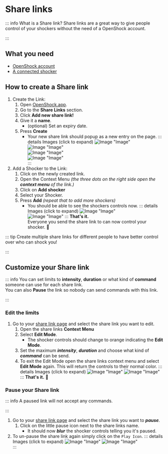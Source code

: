 # Share links

::: info What is a Share link?
Share links are a great way to give people control of your shockers without the need of a OpenShock account.  

:::
## What you need
- [OpenShock account](https://openshock.app/)
- [A connected shocker](./first-setup.md)

## How to create a Share link

1. Create the Link:
    1. Open [OpenShock.app](https://openshock.app/).
    2. Go to the **Share Links** section.  
    3. Click **Add new share link!**
    4. Give it a **name**.
        - (optional) Set an expiry date.
    5. Press **Create**
        - Your new share link should popup as a new entry on the page.
    ::: details Images (click to expand)
    ![Image "Image"](../../static/guides/how-to-sharelinks/findshocklinks.png)  
    ![Image "Image"](../../static/guides/how-to-sharelinks/addnewsharelink.png)  
    ![Image "Image"](../../static/guides/how-to-sharelinks/createshocklink.png)  
    ![Image "Image"](../../static/guides/how-to-sharelinks/sharelinkcreated.png)  
    :::
2. Add a Shocker to the Link:
    1. Click on the newly created link.
    2. Open the Context Menu *(the three dots on the right side open the **context menu** of the link.)*
    3. Click on **Add shocker**
    4. Select your Shocker.
    5. Press **Add** *(repeat that to add more shockers)*
        - You should be able to see the shockers controls now.
    ::: details Images (click to expand)
    ![Image "Image"](../../static/guides/how-to-sharelinks/addshockertosharelink.png)  
    ![Image "Image"](../../static/guides/how-to-sharelinks/addshockertosharelink2.png)
    :::
**That's it.**  
Everyone you send the share link to can now control your shocker. 🎉

::: tip
Create multiple share links for different people to have better control over who can shock you!

:::
## Customize your Share link

::: info
You can set limits to **intensity**, **duration** or what kind of **command** someone can use for each share link.  
You can also **Pause** the link so nobody can send commands with this link.  

:::
### Edit the limits  

1. Go to your [share link page](https://openshock.app/#/dashboard/shares/links) and select the share link you want to edit.
    1. Open the share links **Context Menu**
    2. Select **Edit Mode**.
        - The shocker controls should change to orange indicating the **Edit Mode**.
    3. Set the maximum ***intensity***, ***duration*** and choose what kind of ***command*** can be send.
    4. To exit the Edit Mode open the share links context menu and select **Edit Mode** again. This will return the controls to their normal color.
    ::: details Images (click to expand)
    ![Image "Image"](../../static/guides/how-to-sharelinks/editlinkllimits.png)
    ![Image "Image"](../../static/guides/how-to-sharelinks/editinterface.png)
    :::
**That's it.** 🎉

### Pause your Share link

::: info
A paused link will not accept any commands.  

:::
1. Go to your [share link page](https://openshock.app/#/dashboard/shares/links) and select the share link you want to ***pause***.
    1. Click on the little pause icon next to the share links name.  
        - It should now ***blur*** the shocker controls telling you it's paused.
2. To un-pause the share link again simply click on the ``Play Icon``.
::: details Images (click to expand)
![Image "Image"](../../static/guides/how-to-sharelinks/pauseshocker.png)
![Image "Image"](../../static/guides/how-to-sharelinks/pausedlink.png)  
:::
